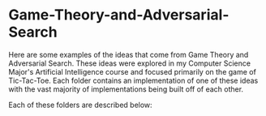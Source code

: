 # Game-Theory-and-Adversarial-Search
Here are some examples of the ideas that come from Game Theory and Adversarial Search. These ideas were explored in my Computer Science Major's Artificial Intelligence course and focused primarily on the game of Tic-Tac-Toe. Each folder contains an implementation of one of these ideas with the vast majority of implementations being built off of each other. 

Each of these folders are described below:
